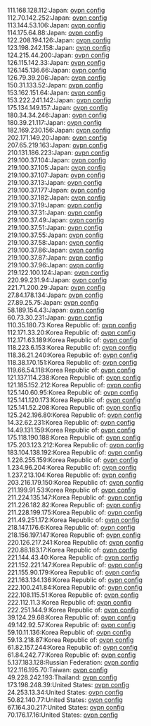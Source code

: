 111.168.128.112:Japan: [ovpn config](vpn/111_168_128_112.ovpn)  
112.70.142.252:Japan: [ovpn config](vpn/112_70_142_252.ovpn)  
113.144.53.106:Japan: [ovpn config](vpn/113_144_53_106.ovpn)  
114.175.64.88:Japan: [ovpn config](vpn/114_175_64_88.ovpn)  
122.208.194.126:Japan: [ovpn config](vpn/122_208_194_126.ovpn)  
123.198.242.158:Japan: [ovpn config](vpn/123_198_242_158.ovpn)  
124.215.44.200:Japan: [ovpn config](vpn/124_215_44_200.ovpn)  
126.115.142.33:Japan: [ovpn config](vpn/126_115_142_33.ovpn)  
126.145.136.66:Japan: [ovpn config](vpn/126_145_136_66.ovpn)  
126.79.39.206:Japan: [ovpn config](vpn/126_79_39_206.ovpn)  
150.31.133.52:Japan: [ovpn config](vpn/150_31_133_52.ovpn)  
153.162.151.64:Japan: [ovpn config](vpn/153_162_151_64.ovpn)  
153.222.241.142:Japan: [ovpn config](vpn/153_222_241_142.ovpn)  
175.134.149.157:Japan: [ovpn config](vpn/175_134_149_157.ovpn)  
180.34.34.246:Japan: [ovpn config](vpn/180_34_34_246.ovpn)  
180.39.21.117:Japan: [ovpn config](vpn/180_39_21_117.ovpn)  
182.169.230.156:Japan: [ovpn config](vpn/182_169_230_156.ovpn)  
202.171.149.20:Japan: [ovpn config](vpn/202_171_149_20.ovpn)  
207.65.219.163:Japan: [ovpn config](vpn/207_65_219_163.ovpn)  
210.131.186.223:Japan: [ovpn config](vpn/210_131_186_223.ovpn)  
219.100.37.104:Japan: [ovpn config](vpn/219_100_37_104.ovpn)  
219.100.37.105:Japan: [ovpn config](vpn/219_100_37_105.ovpn)  
219.100.37.107:Japan: [ovpn config](vpn/219_100_37_107.ovpn)  
219.100.37.13:Japan: [ovpn config](vpn/219_100_37_13.ovpn)  
219.100.37.177:Japan: [ovpn config](vpn/219_100_37_177.ovpn)  
219.100.37.182:Japan: [ovpn config](vpn/219_100_37_182.ovpn)  
219.100.37.19:Japan: [ovpn config](vpn/219_100_37_19.ovpn)  
219.100.37.31:Japan: [ovpn config](vpn/219_100_37_31.ovpn)  
219.100.37.49:Japan: [ovpn config](vpn/219_100_37_49.ovpn)  
219.100.37.51:Japan: [ovpn config](vpn/219_100_37_51.ovpn)  
219.100.37.55:Japan: [ovpn config](vpn/219_100_37_55.ovpn)  
219.100.37.58:Japan: [ovpn config](vpn/219_100_37_58.ovpn)  
219.100.37.86:Japan: [ovpn config](vpn/219_100_37_86.ovpn)  
219.100.37.87:Japan: [ovpn config](vpn/219_100_37_87.ovpn)  
219.100.37.96:Japan: [ovpn config](vpn/219_100_37_96.ovpn)  
219.122.100.124:Japan: [ovpn config](vpn/219_122_100_124.ovpn)  
220.99.231.94:Japan: [ovpn config](vpn/220_99_231_94.ovpn)  
221.71.200.29:Japan: [ovpn config](vpn/221_71_200_29.ovpn)  
27.84.178.134:Japan: [ovpn config](vpn/27_84_178_134.ovpn)  
27.89.25.75:Japan: [ovpn config](vpn/27_89_25_75.ovpn)  
58.189.154.43:Japan: [ovpn config](vpn/58_189_154_43.ovpn)  
60.73.30.231:Japan: [ovpn config](vpn/60_73_30_231.ovpn)  
110.35.180.73:Korea Republic of: [ovpn config](vpn/110_35_180_73.ovpn)  
112.171.33.20:Korea Republic of: [ovpn config](vpn/112_171_33_20.ovpn)  
112.171.63.189:Korea Republic of: [ovpn config](vpn/112_171_63_189.ovpn)  
118.223.6.153:Korea Republic of: [ovpn config](vpn/118_223_6_153.ovpn)  
118.36.21.240:Korea Republic of: [ovpn config](vpn/118_36_21_240.ovpn)  
118.38.170.151:Korea Republic of: [ovpn config](vpn/118_38_170_151.ovpn)  
119.66.54.118:Korea Republic of: [ovpn config](vpn/119_66_54_118.ovpn)  
121.137.114.238:Korea Republic of: [ovpn config](vpn/121_137_114_238.ovpn)  
121.185.152.212:Korea Republic of: [ovpn config](vpn/121_185_152_212.ovpn)  
125.140.60.95:Korea Republic of: [ovpn config](vpn/125_140_60_95.ovpn)  
125.141.120.173:Korea Republic of: [ovpn config](vpn/125_141_120_173.ovpn)  
125.141.52.208:Korea Republic of: [ovpn config](vpn/125_141_52_208.ovpn)  
125.242.196.80:Korea Republic of: [ovpn config](vpn/125_242_196_80.ovpn)  
14.32.62.231:Korea Republic of: [ovpn config](vpn/14_32_62_231.ovpn)  
14.49.131.159:Korea Republic of: [ovpn config](vpn/14_49_131_159.ovpn)  
175.118.190.188:Korea Republic of: [ovpn config](vpn/175_118_190_188.ovpn)  
175.203.123.212:Korea Republic of: [ovpn config](vpn/175_203_123_212.ovpn)  
183.104.138.192:Korea Republic of: [ovpn config](vpn/183_104_138_192.ovpn)  
1.226.255.159:Korea Republic of: [ovpn config](vpn/1_226_255_159.ovpn)  
1.234.96.204:Korea Republic of: [ovpn config](vpn/1_234_96_204.ovpn)  
1.237.213.104:Korea Republic of: [ovpn config](vpn/1_237_213_104.ovpn)  
203.216.179.150:Korea Republic of: [ovpn config](vpn/203_216_179_150.ovpn)  
211.199.91.53:Korea Republic of: [ovpn config](vpn/211_199_91_53.ovpn)  
211.224.135.147:Korea Republic of: [ovpn config](vpn/211_224_135_147.ovpn)  
211.226.182.82:Korea Republic of: [ovpn config](vpn/211_226_182_82.ovpn)  
211.228.199.175:Korea Republic of: [ovpn config](vpn/211_228_199_175.ovpn)  
211.49.251.172:Korea Republic of: [ovpn config](vpn/211_49_251_172.ovpn)  
218.147.176.6:Korea Republic of: [ovpn config](vpn/218_147_176_6.ovpn)  
218.156.197.147:Korea Republic of: [ovpn config](vpn/218_156_197_147.ovpn)  
220.126.217.241:Korea Republic of: [ovpn config](vpn/220_126_217_241.ovpn)  
220.88.183.17:Korea Republic of: [ovpn config](vpn/220_88_183_17.ovpn)  
221.144.43.40:Korea Republic of: [ovpn config](vpn/221_144_43_40.ovpn)  
221.152.221.147:Korea Republic of: [ovpn config](vpn/221_152_221_147.ovpn)  
221.155.90.179:Korea Republic of: [ovpn config](vpn/221_155_90_179.ovpn)  
221.163.134.136:Korea Republic of: [ovpn config](vpn/221_163_134_136.ovpn)  
222.100.241.84:Korea Republic of: [ovpn config](vpn/222_100_241_84.ovpn)  
222.108.115.51:Korea Republic of: [ovpn config](vpn/222_108_115_51.ovpn)  
222.112.11.3:Korea Republic of: [ovpn config](vpn/222_112_11_3.ovpn)  
222.251.144.9:Korea Republic of: [ovpn config](vpn/222_251_144_9.ovpn)  
39.124.29.68:Korea Republic of: [ovpn config](vpn/39_124_29_68.ovpn)  
49.142.92.57:Korea Republic of: [ovpn config](vpn/49_142_92_57.ovpn)  
59.10.11.136:Korea Republic of: [ovpn config](vpn/59_10_11_136.ovpn)  
59.13.218.87:Korea Republic of: [ovpn config](vpn/59_13_218_87.ovpn)  
61.82.157.244:Korea Republic of: [ovpn config](vpn/61_82_157_244.ovpn)  
61.84.242.77:Korea Republic of: [ovpn config](vpn/61_84_242_77.ovpn)  
5.137.183.128:Russian Federation: [ovpn config](vpn/5_137_183_128.ovpn)  
122.116.195.70:Taiwan: [ovpn config](vpn/122_116_195_70.ovpn)  
49.228.242.193:Thailand: [ovpn config](vpn/49_228_242_193.ovpn)  
173.198.248.39:United States: [ovpn config](vpn/173_198_248_39.ovpn)  
24.253.13.34:United States: [ovpn config](vpn/24_253_13_34.ovpn)  
50.82.140.77:United States: [ovpn config](vpn/50_82_140_77.ovpn)  
67.164.30.217:United States: [ovpn config](vpn/67_164_30_217.ovpn)  
70.176.17.16:United States: [ovpn config](vpn/70_176_17_16.ovpn)  
